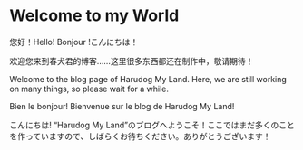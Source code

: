 
# Welcome to my World

您好！Hello! Bonjour !こんにちは！

欢迎您来到春犬君的博客……这里很多东西都还在制作中，敬请期待！

Welcome to the blog page of Harudog My Land. Here, we are still working on many things, so please wait for a while.

Bien le bonjour! Bienvenue sur le blog de Harudog My Land!

こんにちは! “Harudog My Land”のブログへようこそ！ここではまだ多くのことを作っていますので、しばらくお待ちください。ありがとうございます！


